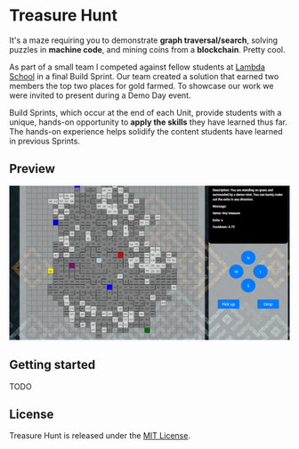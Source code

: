 # Treasure Hunt

It's a maze requiring you to demonstrate **graph traversal/search**, solving puzzles in **machine code**, and mining coins from a **blockchain**. Pretty cool.

As part of a small team I competed against fellow students at [Lambda School](https://lambdaschool.com/courses/full-stack-web-development) in a final Build Sprint. Our team created a solution that earned two members the top two places for gold farmed. To showcase our work we were invited to present during a Demo Day event.

Build Sprints, which occur at the end of each Unit, provide students with a unique, hands-on opportunity to **apply the skills** they have learned thus far. The hands-on experience helps solidify the content students have learned in previous Sprints.

## Preview

![GIF of Treasure Hunt](img/treasure-hunt.gif)

## Getting started

TODO

## License

Treasure Hunt is released under the [MIT License](http://www.opensource.org/licenses/MIT).
